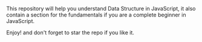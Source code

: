This repository will help you understand Data Structure in JavaScript, it also contain a section for the fundamentals if you are a complete beginner in JavaScript.

Enjoy!
and don't forget to star the repo if you like it.

